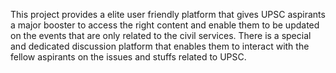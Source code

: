 This project provides a elite user friendly platform that gives UPSC aspirants a major booster to access the right content and enable them to be updated on the events that are only related to the civil services. 
There is a special and dedicated discussion platform that enables them to interact with the fellow aspirants on the issues and stuffs related to UPSC.
